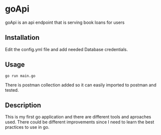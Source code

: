 # goApi

goApi is an api endpoint that is serving book loans for users

## Installation

Edit the config.yml file and add needed Database credentials.


## Usage

```
go run main.go
```

There is postman collection added so it can easily imported to postman and tested.



## Description
This is my first go application and there are different tools and aproaches used.
There could be different improvements since I need to learn the best practices to use in go.
